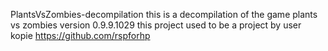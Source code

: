 PlantsVsZombies-decompilation
this is a decompilation of the game plants vs zombies version 0.9.9.1029 this project used to be a project by user kopie https://github.com/rspforhp
